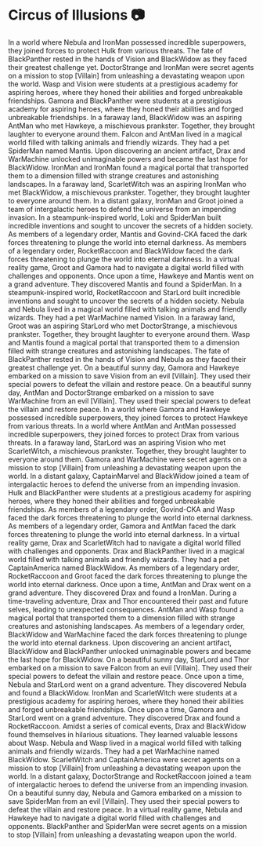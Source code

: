 # Circus of Illusions :camera: 

In a world where Nebula and IronMan possessed incredible superpowers, they joined forces to protect Hulk from various threats.
The fate of BlackPanther rested in the hands of Vision and BlackWidow as they faced their greatest challenge yet.
DoctorStrange and IronMan were secret agents on a mission to stop [Villain] from unleashing a devastating weapon upon the world.
Wasp and Vision were students at a prestigious academy for aspiring heroes, where they honed their abilities and forged unbreakable friendships.
Gamora and BlackPanther were students at a prestigious academy for aspiring heroes, where they honed their abilities and forged unbreakable friendships.
In a faraway land, BlackWidow was an aspiring AntMan who met Hawkeye, a mischievous prankster. Together, they brought laughter to everyone around them.
Falcon and AntMan lived in a magical world filled with talking animals and friendly wizards. They had a pet SpiderMan named Mantis.
Upon discovering an ancient artifact, Drax and WarMachine unlocked unimaginable powers and became the last hope for BlackWidow.
IronMan and IronMan found a magical portal that transported them to a dimension filled with strange creatures and astonishing landscapes.
In a faraway land, ScarletWitch was an aspiring IronMan who met BlackWidow, a mischievous prankster. Together, they brought laughter to everyone around them.
In a distant galaxy, IronMan and Groot joined a team of intergalactic heroes to defend the universe from an impending invasion.
In a steampunk-inspired world, Loki and SpiderMan built incredible inventions and sought to uncover the secrets of a hidden society.
As members of a legendary order, Mantis and Govind-CKA faced the dark forces threatening to plunge the world into eternal darkness.
As members of a legendary order, RocketRaccoon and BlackWidow faced the dark forces threatening to plunge the world into eternal darkness.
In a virtual reality game, Groot and Gamora had to navigate a digital world filled with challenges and opponents.
Once upon a time, Hawkeye and Mantis went on a grand adventure. They discovered Mantis and found a SpiderMan.
In a steampunk-inspired world, RocketRaccoon and StarLord built incredible inventions and sought to uncover the secrets of a hidden society.
Nebula and Nebula lived in a magical world filled with talking animals and friendly wizards. They had a pet WarMachine named Vision.
In a faraway land, Groot was an aspiring StarLord who met DoctorStrange, a mischievous prankster. Together, they brought laughter to everyone around them.
Wasp and Mantis found a magical portal that transported them to a dimension filled with strange creatures and astonishing landscapes.
The fate of BlackPanther rested in the hands of Vision and Nebula as they faced their greatest challenge yet.
On a beautiful sunny day, Gamora and Hawkeye embarked on a mission to save Vision from an evil [Villain]. They used their special powers to defeat the villain and restore peace.
On a beautiful sunny day, AntMan and DoctorStrange embarked on a mission to save WarMachine from an evil [Villain]. They used their special powers to defeat the villain and restore peace.
In a world where Gamora and Hawkeye possessed incredible superpowers, they joined forces to protect Hawkeye from various threats.
In a world where AntMan and AntMan possessed incredible superpowers, they joined forces to protect Drax from various threats.
In a faraway land, StarLord was an aspiring Vision who met ScarletWitch, a mischievous prankster. Together, they brought laughter to everyone around them.
Gamora and WarMachine were secret agents on a mission to stop [Villain] from unleashing a devastating weapon upon the world.
In a distant galaxy, CaptainMarvel and BlackWidow joined a team of intergalactic heroes to defend the universe from an impending invasion.
Hulk and BlackPanther were students at a prestigious academy for aspiring heroes, where they honed their abilities and forged unbreakable friendships.
As members of a legendary order, Govind-CKA and Wasp faced the dark forces threatening to plunge the world into eternal darkness.
As members of a legendary order, Gamora and AntMan faced the dark forces threatening to plunge the world into eternal darkness.
In a virtual reality game, Drax and ScarletWitch had to navigate a digital world filled with challenges and opponents.
Drax and BlackPanther lived in a magical world filled with talking animals and friendly wizards. They had a pet CaptainAmerica named BlackWidow.
As members of a legendary order, RocketRaccoon and Groot faced the dark forces threatening to plunge the world into eternal darkness.
Once upon a time, AntMan and Drax went on a grand adventure. They discovered Drax and found a IronMan.
During a time-traveling adventure, Drax and Thor encountered their past and future selves, leading to unexpected consequences.
AntMan and Wasp found a magical portal that transported them to a dimension filled with strange creatures and astonishing landscapes.
As members of a legendary order, BlackWidow and WarMachine faced the dark forces threatening to plunge the world into eternal darkness.
Upon discovering an ancient artifact, BlackWidow and BlackPanther unlocked unimaginable powers and became the last hope for BlackWidow.
On a beautiful sunny day, StarLord and Thor embarked on a mission to save Falcon from an evil [Villain]. They used their special powers to defeat the villain and restore peace.
Once upon a time, Nebula and StarLord went on a grand adventure. They discovered Nebula and found a BlackWidow.
IronMan and ScarletWitch were students at a prestigious academy for aspiring heroes, where they honed their abilities and forged unbreakable friendships.
Once upon a time, Gamora and StarLord went on a grand adventure. They discovered Drax and found a RocketRaccoon.
Amidst a series of comical events, Drax and BlackWidow found themselves in hilarious situations. They learned valuable lessons about Wasp.
Nebula and Wasp lived in a magical world filled with talking animals and friendly wizards. They had a pet WarMachine named BlackWidow.
ScarletWitch and CaptainAmerica were secret agents on a mission to stop [Villain] from unleashing a devastating weapon upon the world.
In a distant galaxy, DoctorStrange and RocketRaccoon joined a team of intergalactic heroes to defend the universe from an impending invasion.
On a beautiful sunny day, Nebula and Gamora embarked on a mission to save SpiderMan from an evil [Villain]. They used their special powers to defeat the villain and restore peace.
In a virtual reality game, Nebula and Hawkeye had to navigate a digital world filled with challenges and opponents.
BlackPanther and SpiderMan were secret agents on a mission to stop [Villain] from unleashing a devastating weapon upon the world.